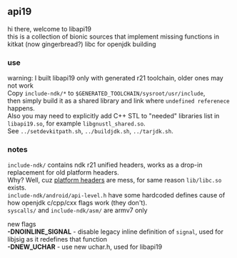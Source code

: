 ## api19

hi there, welcome to libapi19  
this is a collection of bionic sources that implement missing functions in kitkat (now gingerbread?) libc for openjdk building  

### use  
warning: I built libapi19 only with generated r21 toolchain, older ones may not work  
Copy `include-ndk/*` to `$GENERATED_TOOLCHAIN/sysroot/usr/include`,  
then simply build it as a shared library and link where `undefined referenece` happens.  
Also you may need to explicitly add C++ STL to "needed" libraries list in `libapi19.so`, for example `libgnustl_shared.so`.  
See `../setdevkitpath.sh`, `../buildjdk.sh`, `../tarjdk.sh`.  
  
### notes
`include-ndk/` contains ndk r21 unified headers, works as a drop-in replacement for old platform headers.  
Why? Well, cuz [platform headers](https://android.googlesource.com/platform/ndk/+/refs/tags/ndk-r21e/docs/UnifiedHeaders.md) are mess, for same reason `lib/libc.so` exists.  
`include-ndk/android/api-level.h` have some hardcoded defines cause of how openjdk c/cpp/cxx flags work (they don't).  
`syscalls/` and `include-ndk/asm/` are armv7 only

new flags  
**-DNOINLINE_SIGNAL** - disable legacy inline definition of `signal`, used for libjsig as it redefines that function  
**-DNEW_UCHAR** - use new uchar.h, used for libapi19
